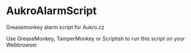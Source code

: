 # AukroAlarmScript
Greasemonkey alarm script for Aukro.cz

Use GreaseMonkey, TamperMonkey or Scriptish to run this script on your Webbrowser

